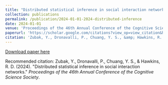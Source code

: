 ```yaml
---
title: "Distributed statistical inference in social interaction networks"
collection: publications
permalink: /publication/2024-01-01-2024-distributed-inference
date: 2024-01-01
venue: 'Proceedings of the 46th Annual Conference of the Cognitive Science Society'
paperurl: 'https://scholar.google.com/citations?view_op=view_citation&hl=en&user=7EPsnxEAAAAJ&sortby=pubdate&citation_for_view=7EPsnxEAAAAJ:TFP_iSt0M6oC'
citation: 'Zubak, Y., Dronavalli, P., Chuang, Y. S., &amp; Hawkins, R. D. (2024). &quot;Distributed statistical inference in social interaction networks.&quot; <i>Proceedings of the 46th Annual Conference of the Cognitive Science Society</i>.'
---
```


<a href='https://scholar.google.com/citations?view_op=view_citation&hl=en&user=7EPsnxEAAAAJ&sortby=pubdate&citation_for_view=7EPsnxEAAAAJ:TFP_iSt0M6oC'>Download paper here</a>

Recommended citation: Zubak, Y., Dronavalli, P., Chuang, Y. S., & Hawkins, R. D. (2024). "Distributed statistical inference in social interaction networks." <i>Proceedings of the 46th Annual Conference of the Cognitive Science Society</i>.